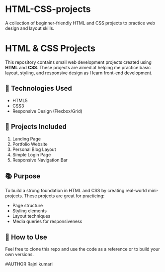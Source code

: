# HTML-CSS-projects
A collection of beginner-friendly HTML and CSS projects to practice web design and layout skills.
# HTML & CSS Projects

This repository contains small web development projects created using **HTML** and **CSS**. These projects are aimed at helping me practice basic layout, styling, and responsive design as I learn front-end development.

## 🔧 Technologies Used
- HTML5
- CSS3
- Responsive Design (Flexbox/Grid)

## 📁 Projects Included
1. Landing Page
2. Portfolio Website
3. Personal Blog Layout
4. Simple Login Page
5. Responsive Navigation Bar

## 📚 Purpose
To build a strong foundation in HTML and CSS by creating real-world mini-projects. These projects are great for practicing:
- Page structure
- Styling elements
- Layout techniques
- Media queries for responsiveness

## 🚀 How to Use
Feel free to clone this repo and use the code as a reference or to build your own versions.

#AUTHOR
Rajni kumari
